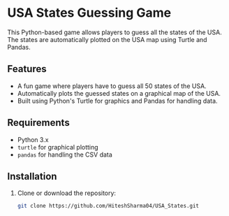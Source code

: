 # USA States Guessing Game

This Python-based game allows players to guess all the states of the USA. The states are automatically plotted on the USA map using Turtle and Pandas.

## Features

- A fun game where players have to guess all 50 states of the USA.
- Automatically plots the guessed states on a graphical map of the USA.
- Built using Python's Turtle for graphics and Pandas for handling data.

## Requirements

- Python 3.x
- `turtle` for graphical plotting
- `pandas` for handling the CSV data

## Installation

1. Clone or download the repository:
   ```bash
   git clone https://github.com/HiteshSharma04/USA_States.git
